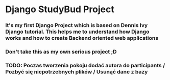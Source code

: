 # Django StudyBud Project

### It's my first Django Project which is based on Dennis Ivy Django tutorial. This helps me to understand how Django works and how to create Backend oriented web applications

### Don't take this as my own serious project ;D

### TODO: Poczas tworzenia pokoju dodać autora do participants / Pozbyć się niepotrzebnych plików / Usunąć dane z bazy